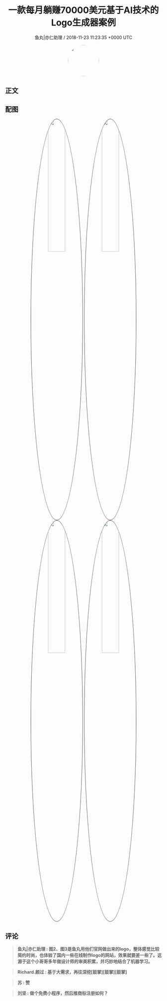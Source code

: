 <h1 align="center">一款每月躺赚70000美元基于AI技术的Logo生成器案例</h1>
<p align="center">
    <a>鱼丸|亦仁助理 / 2018-11-23 11:23:35 &#43;0000 UTC</a>
</p>

<div align="center">
    <img src="https://images.zsxq.com/FtTHJfWYtR2To4jzwGiUQdhHaRRa?e=1590940799&amp;token=kIxbL07-8jAj8w1n4s9zv64FuZZNEATmlU_Vm6zD:AMY_BShrw-7TP6Fmqq7D-Deyytw=" width="100" height="100" style="border:1px solid;border-radius:50%; color:#ffffff"/>
</div>

## 正文

<div>

</div>

## 配图
<div class="image" align="center">

<img src="https://images.zsxq.com/FrTIG0LWDVAVXSymmTNKlCFLMAa_?imageMogr2/auto-orient/thumbnail/800x/format/jpg/blur/1x0/quality/75&amp;e=1590940799&amp;token=kIxbL07-8jAj8w1n4s9zv64FuZZNEATmlU_Vm6zD:T7CA4ZMuc7c8prNwl1pOxTDWAec=" width="33%" height="33%" style="border:1px solid;border-radius:50%; color:#3c3f41"/>

<img src="https://images.zsxq.com/FjOTzWj3rhX4r8gdmlHfdidz-_NG?e=1590940799&amp;token=kIxbL07-8jAj8w1n4s9zv64FuZZNEATmlU_Vm6zD:3_0G9eKJ6ioj942LQnPVXUGZaY4=" width="33%" height="33%" style="border:1px solid;border-radius:50%; color:#3c3f41"/>

<img src="https://images.zsxq.com/FpVS2Y2x2R-RQtrCK06N1Hx3ozUh?imageMogr2/auto-orient/thumbnail/800x/format/jpg/blur/1x0/quality/75&amp;e=1590940799&amp;token=kIxbL07-8jAj8w1n4s9zv64FuZZNEATmlU_Vm6zD:Gfat-vPIhIQ5AYRGI5QStRt8ZD8=" width="33%" height="33%" style="border:1px solid;border-radius:50%; color:#3c3f41"/>

<img src="https://images.zsxq.com/FhVc5Ma4Tw3i-Bq3kK5T5PS4jPd1?imageMogr2/auto-orient/thumbnail/800x/format/jpg/blur/1x0/quality/75&amp;e=1590940799&amp;token=kIxbL07-8jAj8w1n4s9zv64FuZZNEATmlU_Vm6zD:ds9kkfnpKETQI9av2ayZY2pJd9o=" width="33%" height="33%" style="border:1px solid;border-radius:50%; color:#3c3f41"/>

</div>

## 评论

<div align="left">
<div>

<blockquote >
<span> <strong>鱼丸|亦仁助理 : 图2、图3是鱼丸用他们官网做出来的logo，整体感觉比较简约时尚，也体验了国内一些在线制作logo的网站，效果就要差一些了。这源于这个小哥哥多年做设计师的审美积累，并巧妙地结合了机器学习。 </strong></span>
</blockquote>

<blockquote >
<span> <strong>Richard.颜过 : 基于大需求，再往深挖[鼓掌][鼓掌][鼓掌] </strong></span>
</blockquote>

<blockquote >
<span> <strong>苏 : 赞 </strong></span>
</blockquote>

<blockquote >
<span> <strong>刘坚 : 做个免费小程序，然后推商标注册如何？ </strong></span>
</blockquote>

</div>
</div>